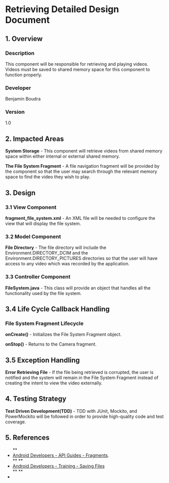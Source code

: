# Retrieving Detailed Design Document
## 1. Overview
### Description
This component will be responsible for retrieving and playing videos. Videos must be saved to shared memory space for this component to function properly.

### Developer
Benjamin Boudra

### Version
1.0

## 2. Impacted Areas
**System Storage** - This component will retrieve videos from shared memory space within either internal or external shared memory.

**The File System Fragment** - A file navigation fragment will be provided by the component so that the user may search through the relevant memory space to find the video they wish to play.

## 3. Design
### 3.1 View Component

**fragment_file_system.xml** - An XML file will be needed to configure the view that will display the file system.

### 3.2 Model Component
**File Directory** - The file directory will include the Environment.DIRECTORY_DCIM and the Environment.DIRECTORY_PICTURES directories so that the user will have access to any video which was recorded by the application.

### 3.3 Controller Component
**FileSystem.java** - This class will provide an object that handles all the functionality used by the file system.

## 3.4 Life Cycle Callback Handling
### File System Fragment Lifecycle
**onCreate()** - Initializes the File System Fragment object.

**onStop()** - Returns to the Camera fragment.

## 3.5 Exception Handling
**Error Retrieving File** - If the file being retrieved is corrupted, the user is notified and the system will remain in the File System Fragment instead of creating the intent to view the video externally.

## 4. Testing Strategy
**Test Driven Development(TDD)** - TDD with JUnit, Mockito, and PowerMockito will be followed in order to provide high-quality code and test coverage.

## 5. References
<ul>
**<li> <a href = http://developer.android.com/guide/components/fragments.html> Android Developers - API Guides - Fragments</a>.</li>**
**<li><a href = http://developer.android.com/training/basics/data-storage/index.html> Android Developers - Training - Saving Files </a></li>**
**<li><a href =
</ul>
